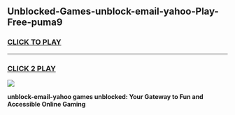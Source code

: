 
## Unblocked-Games-unblock-email-yahoo-Play-Free-puma9
<h3>
<a href="https://premium76.site?title=unblock-email-yahoo&ref=21A">CLICK TO PLAY</a></h3>
<hr>

<h3>
<a href="https://premium76.site?title=unblock-email-yahoo&ref=21A">CLICK 2 PLAY</a>
  
</h3>

<a href="https://premium76.site?title=unblock-email-yahoo&ref=21A"><img src="https://clearcache.store/games.png"></a>


**unblock-email-yahoo games unblocked: Your Gateway to Fun and Accessible Online Gaming**
